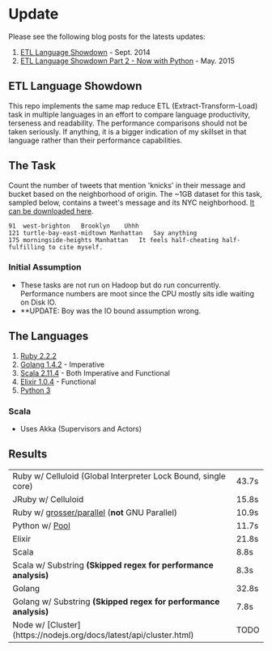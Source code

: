 # Update

Please see the following blog posts for the latests updates:

1. [ETL Language Showdown](http://blog.dimroc.com/2014/09/29/etl-language-showdown/) - Sept. 2014
2. [ETL Language Showdown Part 2 - Now with Python](http://blog.dimroc.com/2015/05/07/etl-language-showdown-pt2/) - May. 2015

## ETL Language Showdown
This repo implements the same map reduce ETL (Extract-Transform-Load) task in multiple languages
in an effort to compare language productivity, terseness and readability. The performance comparisons should not be taken seriously. If anything,
it is a bigger indication of my skillset in that language rather than their performance capabilities.

## The Task
Count the number of tweets that mention 'knicks' in their message and bucket based on the neighborhood of origin.
The ~1GB dataset for this task, sampled below, contains a tweet's message and its NYC neighborhood. [It can be downloaded here](https://dimroc-public.s3.amazonaws.com/etl-language-comparison/tweets20140416.tar.gz).

```
91	west-brighton	Brooklyn	Uhhh
121	turtle-bay-east-midtown	Manhattan	Say anything
175	morningside-heights	Manhattan	It feels half-cheating half-fulfilling to cite myself.
```

### Initial Assumption

* These tasks are not run on Hadoop but do run concurrently. Performance numbers are moot since the CPU mostly sits idle waiting on Disk IO.
* **UPDATE: Boy was the IO bound assumption wrong.

## The Languages

1. [Ruby 2.2.2](https://www.ruby-lang.org/en/news/2015/04/13/ruby-2-2-2-released/)
3. [Golang 1.4.2](http://golang.org/) - Imperative
4. [Scala 2.11.4](http://scala-lang.org/) - Both Imperative and Functional
5. [Elixir 1.0.4](http://elixir-lang.org/) - Functional
6. [Python 3](https://www.python.org/)

### Scala

- Uses Akka (Supervisors and Actors)

## Results

<table>
  <tr>
    <td>Ruby w/ Celluloid (Global Interpreter Lock Bound, single core)</td>
    <td>43.7s</td>
  </tr>

  <tr>
    <td>JRuby w/ Celluloid</td>
    <td>15.8s</td>
  </tr>

  <tr>
    <td>Ruby w/ <a href="https://github.com/grosser/parallel" target="_blank">grosser/parallel</a> (<b>not</b> GNU Parallel)</td>
    <td>10.9s</td>
  </tr>

  <tr>
    <td>Python w/ <a href="https://docs.python.org/2/library/multiprocessing.html" target="_blank">Pool</a></td>
    <td>11.7s</td>
  </tr>

  <tr>
    <td>Elixir</td>
    <td>21.8s</td>
  </tr>

  <tr>
    <td>Scala</td>
    <td>8.8s</td>
  </tr>

  <tr>
    <td>Scala w/ Substring <b>(Skipped regex for performance analysis)</b></td>
    <td>8.3s</td>
  </tr>

  <tr>
    <td>Golang</td>
    <td>32.8s</td>
  </tr>

  <tr>
    <td>Golang w/ Substring <b>(Skipped regex for performance analysis)</b></td>
    <td>7.8s</td>
  </tr>

  <tr>
    <td>Node w/ [Cluster](https://nodejs.org/docs/latest/api/cluster.html)</td>
    <td>TODO</td>
  </tr>
</table>


